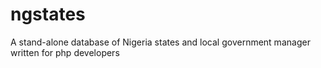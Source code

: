 # ngstates
A stand-alone database of Nigeria states and local government manager written for php developers
